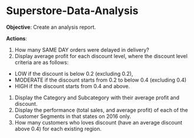 # Superstore-Data-Analysis

**Objective**: Create an analysis report.

**Actions**:

1. How many SAME DAY orders were delayed in delivery?
1. Display average profit for each discount level, where the discount level criteria are as follows:
- LOW if the discount is below 0.2 (excluding 0.2),
- MODERATE if the discount starts from 0.2 to below 0.4
(excluding 0.4)
- HIGH if the discount starts from 0.4 and above.

1. Display the Category and Subcategory with their average profit and discount.
1. Display the performance (total sales, and average profit) of each of the Customer Segments in that states on 2016 only.
1. How many customers who loves discount (have an average discount above 0.4) for each existing region.
